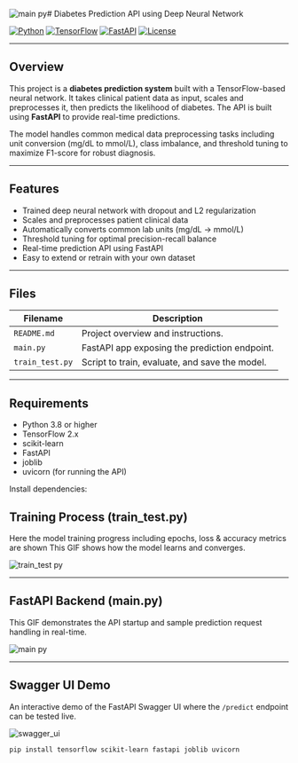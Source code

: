 ![main py](https://github.com/user-attachments/assets/e6ce4458-4fe4-4b22-9863-e1401ead3195)# Diabetes Prediction API using Deep Neural Network

[![Python](https://img.shields.io/badge/Python-3.8%2B-blue)](https://www.python.org/)
[![TensorFlow](https://img.shields.io/badge/TensorFlow-2.x-orange)](https://www.tensorflow.org/)
[![FastAPI](https://img.shields.io/badge/FastAPI-0.78-green)](https://fastapi.tiangolo.com/)
[![License](https://img.shields.io/badge/License-MIT-brightgreen.svg)](LICENSE)

---

## Overview

This project is a **diabetes prediction system** built with a TensorFlow-based neural network. It takes clinical patient data as input, scales and preprocesses it, then predicts the likelihood of diabetes. The API is built using **FastAPI** to provide real-time predictions.

The model handles common medical data preprocessing tasks including unit conversion (mg/dL to mmol/L), class imbalance, and threshold tuning to maximize F1-score for robust diagnosis.

---

## Features

- Trained deep neural network with dropout and L2 regularization  
- Scales and preprocesses patient clinical data  
- Automatically converts common lab units (mg/dL → mmol/L)  
- Threshold tuning for optimal precision-recall balance  
- Real-time prediction API using FastAPI  
- Easy to extend or retrain with your own dataset  

---

## Files

| Filename       | Description                                    |
|----------------|------------------------------------------------|
| `README.md`    | Project overview and instructions.             |
| `main.py`      | FastAPI app exposing the prediction endpoint.  |
| `train_test.py`| Script to train, evaluate, and save the model. |

---

## Requirements

- Python 3.8 or higher  
- TensorFlow 2.x  
- scikit-learn  
- FastAPI  
- joblib  
- uvicorn (for running the API)  

Install dependencies:

## Training Process (train_test.py)

Here the model training progress including epochs, loss & accuracy metrics are shown
This GIF shows how the model learns and converges.

![train_test py](https://github.com/user-attachments/assets/3723f4f3-ec55-4ccf-ac95-a88d6a7e2592)

---

## FastAPI Backend (main.py)

This GIF demonstrates the API startup and sample prediction request handling in real-time.

![main py](https://github.com/user-attachments/assets/1b1a00d9-5f10-429b-9d0b-adc23e483997)


---

## Swagger UI Demo

An interactive demo of the FastAPI Swagger UI where the `/predict` endpoint can be tested live.

![swagger_ui](https://github.com/user-attachments/assets/e4879e68-7bbc-409d-bd5f-a1219ad3c57b)


```bash
pip install tensorflow scikit-learn fastapi joblib uvicorn

